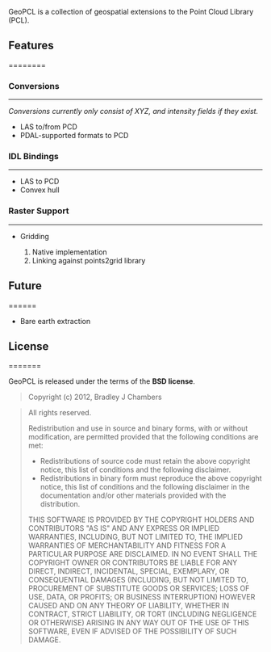 GeoPCL is a collection of geospatial extensions to the Point Cloud Library
(PCL).

## Features
========

### Conversions
-----------

*Conversions currently only consist of XYZ, and intensity fields if they exist.*

* LAS to/from PCD
* PDAL-supported formats to PCD

### IDL Bindings
------------

* LAS to PCD
* Convex hull

### Raster Support
--------------

* Gridding

  1. Native implementation
  1. Linking against points2grid library

## Future
======

* Bare earth extraction

## License
=======

GeoPCL is released under the terms of the **BSD license**.

> Copyright (c) 2012, Bradley J Chambers

> All rights reserved.
>
> Redistribution and use in source and binary forms, with or without
> modification, are permitted provided that the following conditions are met:
>
> * Redistributions of source code must retain the above copyright notice,
>   this list of conditions and the following disclaimer.
> * Redistributions in binary form must reproduce the above copyright notice,
>   this list of conditions and the following disclaimer in the documentation
>   and/or other materials provided with the distribution.
>
> THIS SOFTWARE IS PROVIDED BY THE COPYRIGHT HOLDERS AND CONTRIBUTORS "AS IS"
> AND ANY EXPRESS OR IMPLIED WARRANTIES, INCLUDING, BUT NOT LIMITED TO, THE
> IMPLIED WARRANTIES OF MERCHANTABILITY AND FITNESS FOR A PARTICULAR PURPOSE
> ARE DISCLAIMED. IN NO EVENT SHALL THE COPYRIGHT OWNER OR CONTRIBUTORS BE
> LIABLE FOR ANY DIRECT, INDIRECT, INCIDENTAL, SPECIAL, EXEMPLARY, OR
> CONSEQUENTIAL DAMAGES (INCLUDING, BUT NOT LIMITED TO, PROCUREMENT OF
> SUBSTITUTE GOODS OR SERVICES; LOSS OF USE, DATA, OR PROFITS; OR BUSINESS
> INTERRUPTION) HOWEVER CAUSED AND ON ANY THEORY OF LIABILITY, WHETHER IN
> CONTRACT, STRICT LIABILITY, OR TORT (INCLUDING NEGLIGENCE OR OTHERWISE)
> ARISING IN ANY WAY OUT OF THE USE OF THIS SOFTWARE, EVEN IF ADVISED OF THE
> POSSIBILITY OF SUCH DAMAGE.
